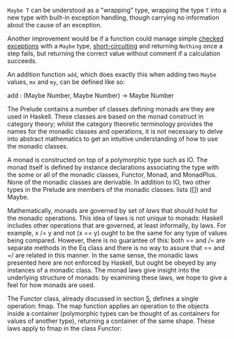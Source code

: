 `Maybe T` can be understood as a "wrapping" type, wrapping the type `T` into a new type with built-in exception handling, though carrying no information about the cause of an exception.

Another improvement would be if a function could manage simple [checked exceptions](https://en.wikipedia.org/wiki/Checked_exception "Checked exception") with a `Maybe` type, [short-circuiting](https://en.wikipedia.org/wiki/Short-circuit_evaluation "Short-circuit evaluation") and returning `Nothing` once a step fails, but returning the correct value without comment if a calculation succeeds.

An addition function `add`, which does exactly this when adding two `Maybe` values, `mx` and `my`, can be defined like so:

 add : (Maybe Number, Maybe Number) → Maybe Number
 
 The Prelude contains a number of classes defining monads are they are used in Haskell. These classes are based on the monad construct in category theory; whilst the category theoretic terminology provides the names for the monadic classes and operations, it is not necessary to delve into abstract mathematics to get an intuitive understanding of how to use the monadic classes.

A monad is constructed on top of a polymorphic type such as IO. The monad itself is defined by instance declarations associating the type with the some or all of the monadic classes, Functor, Monad, and MonadPlus. None of the monadic classes are derivable. In addition to IO, two other types in the Prelude are members of the monadic classes: lists ([]) and Maybe.

Mathematically, monads are governed by set of _laws_ that should hold for the monadic operations. This idea of laws is not unique to monads: Haskell includes other operations that are governed, at least informally, by laws. For example, x /= y and not (x == y) ought to be the same for any type of values being compared. However, there is no guarantee of this: both == and /= are separate methods in the Eq class and there is no way to assure that == and =/ are related in this manner. In the same sense, the monadic laws presented here are not enforced by Haskell, but ought be obeyed by any instances of a monadic class. The monad laws give insight into the underlying structure of monads: by examining these laws, we hope to give a feel for how monads are used.

The Functor class, already discussed in section [5](https://www.haskell.org/tutorial/classes.html#tut-type-classes), defines a single operation: fmap. The map function applies an operation to the objects inside a container (polymorphic types can be thought of as containers for values of another type), returning a container of the same shape. These laws apply to fmap in the class Functor: